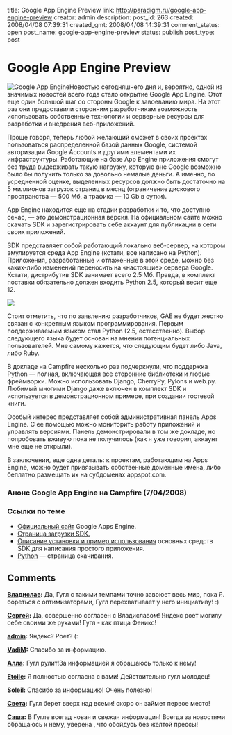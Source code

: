 title: Google App Engine Preview
link: http://paradigm.ru/google-app-engine-preview
creator: admin
description:
post_id: 263
created: 2008/04/08 07:39:31
created_gmt: 2008/04/08 14:39:31
comment_status: open
post_name: google-app-engine-preview
status: publish
post_type: post

# Google App Engine Preview

![Google App Engine](/media/appengine_lowres.jpg)Новостью сегодняшнего дня и, вероятно, одной из значимых новостей всего года стало открытие Google App Engine. Этот еще один большой шаг со стороны Google к завоеванию мира. На этот раз они предоставили сторонним разработчикам возможность использовать собственные технологии и серверные ресурсы для разработки и внедрения веб-приложений.

Проще говоря, теперь любой желающий сможет в своих проектах пользоваться распределенной базой данных Google, системой авторизации Google Accounts и другими элементами их инфраструктуры. Работающие на базе App Engine приложения смогут без труда выдерживать такую нагрузку, которую вне Google возможно было бы получить только за довольно немалые деньги. А именно, по усредненной оценке, выделенных ресурсов должно быть достаточно на 5 миллионов загрузок страниц в месяц (ограничение дискового пространства — 500 Мб, а трафика — 10 Gb в сутки).

App Engine находится еще на стадии разработки и то, что доступно сечас, — это демонстрационная версия. На официальном сайте можно скачать SDK и зарегистрировать себе аккаунт для публикации в сети своих приложений.

SDK представляет собой работающий локально веб-сервер, на котором эмулируется среда App Engine (кстати, все написано на Python). Приложения, разработанные и отлаженные в этой среде, можно без каких-либо изменений переносить на «настоящие» сервера Google. Кстати, дистрибутив SDK занимает всего 2.5 Мб. Правда, в комплект поставки обязательно должен входить Python 2.5, который весит еще 12.

![](/media/download-sdk.png)

Стоит отметить, что по заявлению разработчиков, GAE не будет жестко связан с конкретным языком программирования. Первым поддерживаемым языком стал Python (2.5, естесственно). Выбор следующего языка будет основан на мнении потенциальных пользователей. Мне самому кажется, что следующим будет либо Java, либо Ruby.

В докладе на Campfire несколько раз подчеркнули, что поддержка Python — полная, включающая все сторонние библиотеки и любые фреймворки. Можно использовать Django, CherryPy, Pylons и web.py. Любимый многими Django даже включен в комплект SDK и используется в демонстрационном примере, при создании гостевой книги.

Особый интерес представляет собой административная панель Apps Engine. С ее помощью можно мониторить работу приложений и управлять версиями. Панель демонстрировали в том же докладе, но попробовать вживую пока не получилось (как я уже говорил, аккаунт мне еще не открыли).

В заключении, еще одна деталь: к проектам, работающим на Apps Engine, можно будет привязывать собственные доменные имена, либо беплатно размещать их на субдоменах appspot.com.

### Анонс Google App Engine на Campfire (7/04/2008)

### Ссылки по теме

  * [Официальный сайт](http://code.google.com/appengine/) Google Apps Engine.
  * [Страница загрузки SDK.](http://code.google.com/appengine/downloads.html)
  * [Описание установки и пример использования](http://code.google.com/appengine/docs/gettingstarted/) основных средств SDK для написания простого приложения.
  * [Python](http://python.org/download/) — страница скачивания.

## Comments

**[Владислав](#514 "2008/04/09 10:26:37"):** Да, Гугл с такими темпами точно завоюет весь мир, пока Я. бореться с оптимизаторами, Гугл перехватывает у него инициативу! :)

**[Сергей](#525 "2008/04/11 08:31:08"):** Да, совершенно согласен с Владиславом! Яндекс роет могилу себе своими же руками! Гугл - как птица Феникс!

**[admin](#526 "2008/04/11 08:32:47"):** Яндекс? Роет? (:

**[VadiM](#535 "2008/04/14 01:31:00"):** Спасибо за информацию.

**[Алла](#549 "2008/04/16 01:55:17"):** Гугл рулит!За информацией я обращаюсь только к нему!

**[Etoile](#601 "2008/04/23 01:13:53"):** Я полностью согласна с вами! Действительно гугл молодец!

**[Soleil](#612 "2008/04/25 05:14:58"):** Спасибо за информацию! Очень полезно!

**[Света](#705 "2008/05/07 01:12:10"):** Гугл берет вверх над всеми! скоро он займет первое место!

**[Саша](#711 "2008/05/08 00:26:15"):** В Гугле всегад новая и свежая информация! Всегда за новостями обращаюсь к нему, уверена , что обойдусь без желтой прессы!

